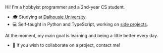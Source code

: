 Hi! I'm a hobbyist programmer and a 2nd-year CS student.  
* 🎓 Studying at [Dalhousie University](https://www.dal.ca/).
* 💻 Self-taught in Python and TypeScript, working on [side projects](https://github.com/reddwiz?tab=repositories).   
  
At the moment, my main goal is learning and being a little better every day.  
* 🎇 If you wish to collaborate on a project, contact me!  
